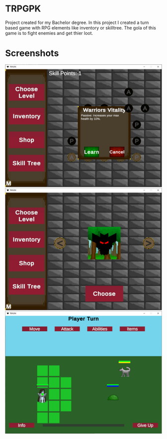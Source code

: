 # TRPGPK
Project created for my Bachelor degree. In this project I created a turn based game with RPG elements like inventory or skilltree. The gola of this game is to fight enemies and get thier loot.

# Screenshots

![Skilltree](https://github.com/pkomsta/TRPGPK/blob/main/im1.png)
![Choose level](https://github.com/pkomsta/TRPGPK/blob/main/im2.png)
![Combat scren](https://github.com/pkomsta/TRPGPK/blob/main/im3.png)

